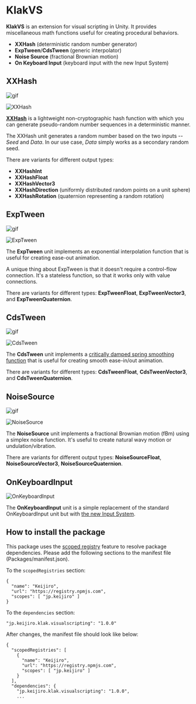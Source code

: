 KlakVS
======

**KlakVS** is an extension for visual scripting in Unity. It provides
miscellaneous math functions useful for creating procedural behaviors.

- **XXHash** (deterministic random number generator)
- **ExpTween**/**CdsTween** (generic interpolator)
- **Noise Source** (fractional Brownian motion)
- **On Keyboard Input** (keyboard input with the new Input System)

XXHash
------

![gif](https://i.imgur.com/evtniEQ.gif)

![XXHash](https://i.imgur.com/B1RNUow.png)

**[XXHash]** is a lightweight non-cryptographic hash function with which you
can generate pseudo-random number sequences in a deterministic manner.

[XXHash]: https://github.com/Cyan4973/xxHash

The XXHash unit generates a random number based on the two inputs -- *Seed* and
*Data*. In our use case, *Data* simply works as a secondary random seed.

There are variants for different output types:

- **XXHashInt**
- **XXHashFloat**
- **XXHashVector3**
- **XXHashDirection** (uniformly distributed random points on a unit sphere)
- **XXHashRotation** (quaternion representing a random rotation)

ExpTween
--------

![gif](https://i.imgur.com/mY2y641.gif)

![ExpTween](https://i.imgur.com/CGquPm7.png)

The **ExpTween** unit implements an exponential interpolation function that is
useful for creating ease-out animation.

A unique thing about ExpTween is that it doesn't require a control-flow
connection. It's a stateless function, so that it works only with value
connections.

There are variants for different types: **ExpTweenFloat**,
**ExpTweenVector3**, and **ExpTweenQuaternion**.

CdsTween
--------

![gif](https://i.imgur.com/tFgUGrs.gif)

![CdsTween](https://i.imgur.com/JEvzQHC.png)

The **CdsTween** unit implements a [critically damped spring smoothing function]
that is useful for creating smooth ease-in/out animation.

[critically damped spring smoothing function]:
  http://mathproofs.blogspot.com/2013/07/critically-damped-spring-smoothing.html

There are variants for different types: **CdsTweenFloat**,
**CdsTweenVector3**, and **CdsTweenQuaternion**.

NoiseSource
-----------

![gif](https://i.imgur.com/ogxO8vQ.gif)

![NoiseSource](https://i.imgur.com/tp6i0hS.png)

The **NoiseSource** unit implements a fractional Brownian motion (fBm) using a
simplex noise function. It's useful to create natural wavy motion or
undulation/vibration.

There are variants for different output types: **NoiseSourceFloat**,
**NoiseSourceVector3**, **NoiseSourceQuaternion**.

OnKeyboardInput
---------------

![OnKeyboardInput](https://i.imgur.com/om5JWHi.png)

The **OnKeyboardInput** unit is a simple replacement of the standard
OnKeyboardInput unit but with [the new Input System].

[the new Input System]:
  https://docs.unity3d.com/Packages/com.unity.inputsystem@latest

How to install the package
--------------------------

This package uses the [scoped registry] feature to resolve package
dependencies. Please add the following sections to the manifest file
(Packages/manifest.json).

[scoped registry]: https://docs.unity3d.com/Manual/upm-scoped.html

To the `scopedRegistries` section:

```
{
  "name": "Keijiro",
  "url": "https://registry.npmjs.com",
  "scopes": [ "jp.keijiro" ]
}
```

To the `dependencies` section:

```
"jp.keijiro.klak.visualscripting": "1.0.0"
```

After changes, the manifest file should look like below:

```
{
  "scopedRegistries": [
    {
      "name": "Keijiro",
      "url": "https://registry.npmjs.com",
      "scopes": [ "jp.keijiro" ]
    }
  ],
  "dependencies": {
    "jp.keijiro.klak.visualscripting": "1.0.0",
    ...
```
